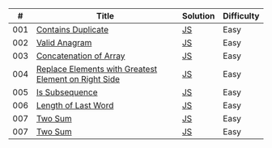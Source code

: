 | #   | Title                                                                                                                                       | Solution                                                                                                                                          | Difficulty |
| --- | ------------------------------------------------------------------------------------------------------------------------------------------- | ------------------------------------------------------------------------------------------------------------------------------------------------- | ---------- |
| 001 | [Contains Duplicate](https://leetcode.com/problems/contains-duplicate/description/)                                                         | [JS](https://github.com/sazit96/Leetcode-Problem-Solving-With-JS/blob/main/01-Arrays%20%26%20Hashing/01.ContainsDuplicate.js)                     | Easy       |
| 002 | [Valid Anagram](https://leetcode.com/problems/valid-anagram/description/)                                                                   | [JS](https://github.com/sazit96/Leetcode-Problem-Solving-With-JS/blob/main/01-Arrays%20%26%20Hashing/02.ValidAnagram.js)                          | Easy       |
| 003 | [Concatenation of Array](https://leetcode.com/problems/concatenation-of-array/description/)                                                 | [JS](https://github.com/sazit96/Leetcode-Problem-Solving-With-JS/blob/main/01-Arrays%20%26%20Hashing/03.ConcatenationofArray.js)                  | Easy       |
| 004 | [Replace Elements with Greatest Element on Right Side](https://leetcode.com/problems/replace-elements-with-greatest-element-on-right-side/) | [JS](https://github.com/sazit96/Leetcode-Problem-Solving/blob/main/01-Arrays%20%26%20Hashing/04.ReplaceElementswithGreatestElementonRightSide.js) | Easy       |
| 005 | [Is Subsequence](https://leetcode.com/problems/is-subsequence/description/)                                                                 | [JS](https://github.com/sazit96/Leetcode-Problem-Solving/blob/main/01-Arrays%20%26%20Hashing/05.IsSubsequence.js)                                 | Easy       |
| 006 | [Length of Last Word](https://leetcode.com/problems/length-of-last-word/)                                                                   | [JS](https://github.com/sazit96/Leetcode-Problem-Solving/blob/main/01-Arrays%20%26%20Hashing/06.LengthofLastWord.js)                              | Easy       |
| 007 | [Two Sum](https://leetcode.com/problems/two-sum/description/)                                                                               | [JS](https://github.com/sazit96/Leetcode-Problem-Solving/blob/main/01-Arrays%20%26%20Hashing/07.TwoSum.js)                                        | Easy       |
| 007 | [Two Sum](https://leetco.com/problems/two-sum/description/)                                                                               | [JS](https://github.com/sazit96/Leetcode-Problem-Solving/blob/main/01-Arrays%20%26%20Hashing/07.TwoSum.js)                                        | Easy       |
